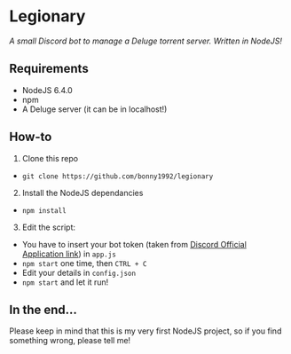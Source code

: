 # Legionary
*A small Discord bot to manage a Deluge torrent server. Written in NodeJS!*
## Requirements
- NodeJS 6.4.0
- npm
- A Deluge server (it can be in localhost!)

## How-to
1. Clone this repo
  - `git clone https://github.com/bonny1992/legionary`
2. Install the NodeJS dependancies
  - `npm install`
3. Edit the script:
  - You have to insert your bot token (taken from [Discord Official Application link](https://discordapp.com/developers/applications/me)) in `app.js`
  - `npm start` one time, then `CTRL + C`
  - Edit your details in `config.json`
  - `npm start` and let it run!

## In the end...
Please keep in mind that this is my very first NodeJS project, so if you find something wrong, please tell me!
